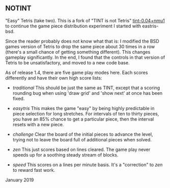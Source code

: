 NOTINT
------

"Easy" Tetris (take two). This is a fork of "TINT is not Tetris"
[tint-0.04+nmu1](https://packages.debian.org/jessie/tint) to
continue the game piece distribution experiment I started with
eastris-bsd. 

Since the reader probably does not know what that is: I modified
the BSD games version of Tetris to drop the same piece about 30
times in a row (there's a small chance of getting something
different). This changes gameplay significantly. In the end, I
found that the controls in that version of Tetris to be
unsatisfactory, and moved to a new code base.

As of release 1.4, there are five game play modes here. Each
scores differently and have their own high score lists:

* _traditional_
  This should be just the same as TINT, except that a scoring
  rounding bug when using 'draw grid' and 'show next' at once
  has been fixed.

* _easytris_
  This makes the game "easy" by being highly predictable in
  piece selection for long stretches. For intervals of ten to
  thirty pieces, you have an 85% chance to get a particular
  piece, then the interval resets with a new piece.

* _challenge_
  Clear the board of the initial pieces to advance the level,
  trying not to leave the board full of additional pieces when
  solved.

* _zen_
  This just scores based on lines cleared. The game play never
  speeds up for a soothing steady stream of blocks.

* _speed_
  This scores on a lines per minute basis. It's a "correction"
  to _zen_ to reward fast work.

January 2019
